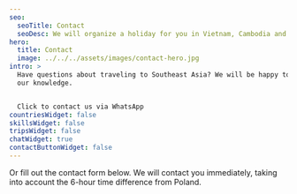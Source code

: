 ```yaml
---
seo:
  seoTitle: Contact
  seoDesc: We will organize a holiday for you in Vietnam, Cambodia and Laos.
hero:
  title: Contact
  image: ../../../assets/images/contact-hero.jpg
intro: >
  Have questions about traveling to Southeast Asia? We will be happy to share
  our knowledge.


  Click to contact us via WhatsApp
countriesWidget: false
skillsWidget: false
tripsWidget: false
chatWidget: true
contactButtonWidget: false
---
```


Or fill out the contact form below. We will contact you immediately, taking into account the 6-hour time difference from Poland.
